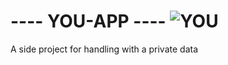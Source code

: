 #  ---- YOU-APP ----  ![YOU](https://img.shields.io/badge/YOU-ff8800?style=flat-square)



A side project for handling with a private data 
